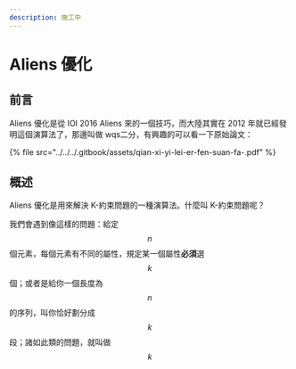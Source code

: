 ```yaml
---
description: 施工中
---
```


# Aliens 優化

## 前言

Aliens 優化是從 IOI 2016 Aliens 來的一個技巧，而大陸其實在 2012 年就已經發明這個演算法了，那邊叫做 wqs二分，有興趣的可以看一下原始論文：

{% file src="../../../.gitbook/assets/qian-xi-yi-lei-er-fen-suan-fa-.pdf" %}

## 概述

Aliens 優化是用來解決 K-約束問題的一種演算法。什麼叫 K-約束問題呢？

我們會遇到像這樣的問題：給定$$n$$個元素，每個元素有不同的屬性，規定某一個屬性**必須**選$$k$$個；或者是給你一個長度為$$n$$的序列，叫你恰好劃分成$$k$$段；諸如此類的問題，就叫做$$k$$

